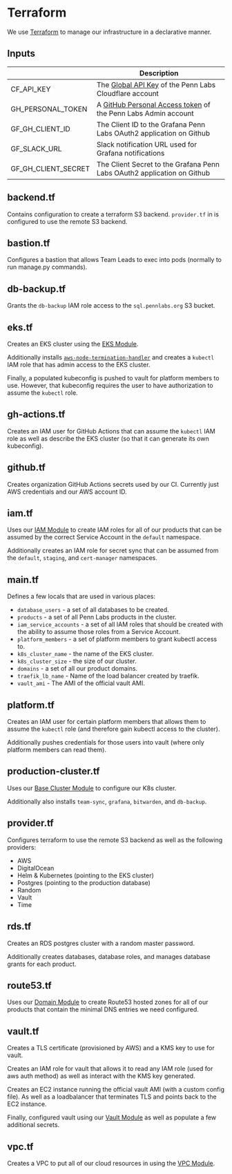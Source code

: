 # Terraform

We use [Terraform](https://www.terraform.io/docs/index.html) to manage our infrastructure in a declarative manner.

## Inputs

|                     | Description                                                                                                                                                                       |
| ------------------- | --------------------------------------------------------------------------------------------------------------------------------------------------------------------------------- |
| CF_API_KEY          | The [Global API Key](https://cert-manager.io/docs/configuration/acme/dns01/cloudflare/#api-keys) of the Penn Labs Cloudflare account                                              |
| GH_PERSONAL_TOKEN   | A [GitHub Personal Access token](https://help.github.com/en/github/authenticating-to-github/creating-a-personal-access-token-for-the-command-line) of the Penn Labs Admin account |
| GF_GH_CLIENT_ID     | The Client ID to the Grafana Penn Labs OAuth2 application on Github                                                                                                               |
| GF_SLACK_URL        | Slack notification URL used for Grafana notifications                                                                                                                             |
| GF_GH_CLIENT_SECRET | The Client Secret to the Grafana Penn Labs OAuth2 application on Github                                                                                                           |

## backend.tf

Contains configuration to create a terraform S3 backend. `provider.tf` in is configured to use the remote S3 backend.

## bastion.tf

Configures a bastion that allows Team Leads to exec into pods (normally to run manage.py commands).

## db-backup.tf

Grants the `db-backup` IAM role access to the `sql.pennlabs.org` S3 bucket.

## eks.tf

Creates an EKS cluster using the [EKS Module](https://registry.terraform.io/modules/terraform-aws-modules/eks/aws/latest).

Additionally installs [`aws-node-termination-handler`](https://github.com/aws/aws-node-termination-handler) and creates a `kubectl` IAM role that has admin access to the EKS cluster.

Finally, a populated kubeconfig is pushed to vault for platform members to use. However, that kubeconfig requires the user to have authorization to assume the `kubectl` role.

## gh-actions.tf

Creates an IAM user for GitHub Actions that can assume the `kubectl` IAM role as well as describe the EKS cluster (so that it can generate its own kubeconfig).

## github.tf

Creates organization GitHub Actions secrets used by our CI. Currently just AWS credentials and our AWS account ID.

## iam.tf

Uses our [IAM Module](./modules/iam) to create IAM roles for all of our products that can be assumed by the correct Service Account in the `default` namespace.

Additionally creates an IAM role for secret sync that can be assumed from the `default`, `staging`, and `cert-manager` namespaces.

## main.tf

Defines a few locals that are used in various places:

* `database_users` - a set of all databases to be created.
* `products` - a set of all Penn Labs products in the cluster.
* `iam_service_accounts` - a set of all IAM roles that should be created with the ability to assume those roles from a Service Account.
* `platform_members` - a set of platform members to grant kubectl access to.
* `k8s_cluster_name` - the name of the EKS cluster.
* `k8s_cluster_size` - the size of our cluster.
* `domains` - a set of all our product domains.
* `traefik_lb_name` - Name of the load balancer created by traefik.
* `vault_ami` - The AMI of the official vault AMI.

## platform.tf

Creates an IAM user for certain platform members that allows them to assume the `kubectl` role (and therefore gain kubectl access to the cluster).

Additionally pushes credentials for those users into vault (where only platform members can read them).

## production-cluster.tf

Uses our [Base Cluster Module](./modules/base_cluster) to configure our K8s cluster.

Additionally also installs `team-sync`, `grafana`, `bitwarden`, and `db-backup`.

## provider.tf

Configures terraform to use the remote S3 backend as well as the following providers:

* AWS
* DigitalOcean
* Helm & Kubernetes (pointing to the EKS cluster)
* Postgres (pointing to the production database)
* Random
* Vault
* Time

## rds.tf

Creates an RDS postgres cluster with a random master password.

Additionally creates databases, database roles, and manages database grants for each product.

## route53.tf

Uses our [Domain Module](./modules/domain) to create Route53 hosted zones for all of our products that contain the minimal DNS entries we need configured.

## vault.tf

Creates a TLS certificate (provisioned by AWS) and a KMS key to use for vault.

Creates an IAM role for vault that allows it to read any IAM role (used for aws auth method) as well as interact with the KMS key generated.

Creates an EC2 instance running the official vault AMI (with a custom config file). As well as a loadbalancer that terminates TLS and points back to the EC2 instance.

Finally, configured vault using our [Vault Module](./modules/vault) as well as populate a few additional secrets.

## vpc.tf

Creates a VPC to put all of our cloud resources in using the [VPC Module](https://registry.terraform.io/modules/terraform-aws-modules/vpc/aws/latest).
